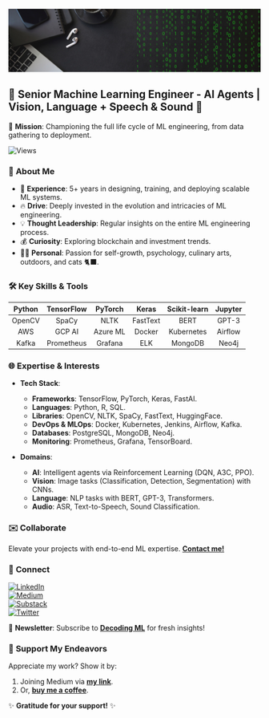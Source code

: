 ![Banner Image](./banner.png "Banner Image")

## 🌟 **Senior Machine Learning Engineer - AI Agents | Vision, Language + Speech & Sound** 🌟

🎯 **Mission**: Championing the full life cycle of ML engineering, from data gathering to deployment.

![Views](https://komarev.com/ghpvc/?username=IusztinPaul)

### 📌 **About Me**
- 🧠 **Experience**: 5+ years in designing, training, and deploying scalable ML systems.
- 🔥 **Drive**: Deeply invested in the evolution and intricacies of ML engineering.
- 💡 **Thought Leadership**: Regular insights on the entire ML engineering process.
- 💰 **Curiosity**: Exploring blockchain and investment trends.
- 👨‍🍳 **Personal**: Passion for self-growth, psychology, culinary arts, outdoors, and cats 🐈‍⬛.

### 🛠 **Key Skills & Tools**
| Python | TensorFlow | PyTorch | Keras | Scikit-learn | Jupyter |
|:-:|:-:|:-:|:-:|:-:|:-:|
| OpenCV | SpaCy | NLTK | FastText | BERT | GPT-3 |
| AWS | GCP AI | Azure ML | Docker | Kubernetes | Airflow |
| Kafka | Prometheus | Grafana | ELK | MongoDB | Neo4j | Redis |

### 🌐 **Expertise & Interests**

- **Tech Stack**: 
  - **Frameworks**: TensorFlow, PyTorch, Keras, FastAI.
  - **Languages**: Python, R, SQL.
  - **Libraries**: OpenCV, NLTK, SpaCy, FastText, HuggingFace.
  - **DevOps & MLOps**: Docker, Kubernetes, Jenkins, Airflow, Kafka.
  - **Databases**: PostgreSQL, MongoDB, Neo4j.
  - **Monitoring**: Prometheus, Grafana, TensorBoard.
    
- **Domains**:
  - **AI**: Intelligent agents via Reinforcement Learning (DQN, A3C, PPO).
  - **Vision**: Image tasks (Classification, Detection, Segmentation) with CNNs.
  - **Language**: NLP tasks with BERT, GPT-3, Transformers.
  - **Audio**: ASR, Text-to-Speech, Sound Classification.

### ✉️ **Collaborate**  
Elevate your projects with end-to-end ML expertise. [**Contact me!**](mailto:p.b.iusztin@gmail.com?subject=[From%20GitHub]%20ML%20Collaboration)

### 🔗 **Connect**
[![LinkedIn](images/linkedin.png)](https://www.linkedin.com/in/pauliusztin)  
[![Medium](images/medium.png)](https://pauliusztin.medium.com/)  
[![Substack](images/substack.png)](https://pauliusztin.substack.com/)  
[![Twitter](images/twitter.png)](https://twitter.com/iusztinpaul)

💌 **Newsletter**: Subscribe to [**Decoding ML**](https://pauliusztin.substack.com/) for fresh insights!

### 🙏 **Support My Endeavors**
Appreciate my work? Show it by:
1. Joining Medium via [**my link**](https://medium.com/membership/@pauliusztin).
2. Or, [**buy me a coffee**](https://www.buymeacoffee.com/pauliusztin).

✨ **Gratitude for your support!** ✨


